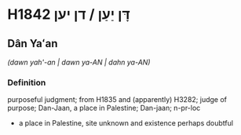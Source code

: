 # H1842 דָּן יַעַן / דן יען

## Dân Yaʻan

_(dawn yah'-an | dawn ya-AN | dahn ya-AN)_

### Definition

purposeful judgment; from H1835 and (apparently) H3282; judge of purpose; Dan-Jaan, a place in Palestine; Dan-jaan; n-pr-loc

- a place in Palestine, site unknown and existence perhaps doubtful

